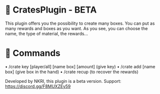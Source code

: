 # 🎁 CratesPlugin - BETA

This plugin offers you the possibility to create many boxes. You can put as many rewards and boxes as you want. As you see, you can choose the name, the type of material, the rewards...

# 🎲 Commands
• /crate key [player/all] [name box] [amount] (give key)
• /crate add [name box] (give box in the hand)
• /crate recup (to recover the rewards)

Developed by NKRI, this plugin is a beta version.
Support: https://discord.gg/F8MUXZEy59
